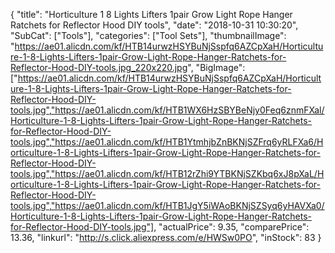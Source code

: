 {
	"title": "Horticulture 1 8 Lights Lifters 1pair Grow Light Rope Hanger Ratchets for Reflector Hood DIY tools",
	"date": "2018-10-31 10:30:20",
	"SubCat": ["Tools"],
	"categories": ["Tool Sets"],
	"thumbnailImage": "https://ae01.alicdn.com/kf/HTB14urwzHSYBuNjSspfq6AZCpXaH/Horticulture-1-8-Lights-Lifters-1pair-Grow-Light-Rope-Hanger-Ratchets-for-Reflector-Hood-DIY-tools.jpg_220x220.jpg",
	"BigImage": ["https://ae01.alicdn.com/kf/HTB14urwzHSYBuNjSspfq6AZCpXaH/Horticulture-1-8-Lights-Lifters-1pair-Grow-Light-Rope-Hanger-Ratchets-for-Reflector-Hood-DIY-tools.jpg","https://ae01.alicdn.com/kf/HTB1WX6HzSBYBeNjy0Feq6znmFXal/Horticulture-1-8-Lights-Lifters-1pair-Grow-Light-Rope-Hanger-Ratchets-for-Reflector-Hood-DIY-tools.jpg","https://ae01.alicdn.com/kf/HTB1YtmhjbZnBKNjSZFrq6yRLFXa6/Horticulture-1-8-Lights-Lifters-1pair-Grow-Light-Rope-Hanger-Ratchets-for-Reflector-Hood-DIY-tools.jpg","https://ae01.alicdn.com/kf/HTB12rZhi9YTBKNjSZKbq6xJ8pXaL/Horticulture-1-8-Lights-Lifters-1pair-Grow-Light-Rope-Hanger-Ratchets-for-Reflector-Hood-DIY-tools.jpg","https://ae01.alicdn.com/kf/HTB1JgY5iWAoBKNjSZSyq6yHAVXa0/Horticulture-1-8-Lights-Lifters-1pair-Grow-Light-Rope-Hanger-Ratchets-for-Reflector-Hood-DIY-tools.jpg"],
	"actualPrice": 9.35,
	"comparePrice": 13.36,
	"linkurl": "http://s.click.aliexpress.com/e/HWSw0PO",
	"inStock": 83
}
